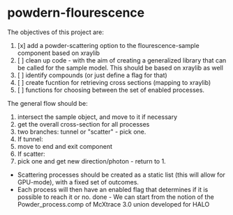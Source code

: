 # powdern-flourescence
The objectives of this project are:

1. [x] add a powder-scattering option to the flourescence-sample component based on xraylib
2. [ ] clean up code - with the aim of creating a generalized library that can be called for the sample model.
  This should be based on xraylib as well
  1. [ ] identify compounds (or just define a flag for that)
  2. [ ] create fucntion for retrieving cross sections (mapping to xraylib)
  3. [ ] functions for choosing between the set of enabled processes.

The general flow should be:
1. intersect the sample object, and move to it if necessary
2. get the overall cross-section for all processes
3. two branches: tunnel or "scatter" - pick one.
4. If tunnel:
  1. move to end and exit component
5. If scatter: 
  1. pick one and get new direction/photon - return to 1.

- Scattering processes should be created as a static list (this will allow for GPU-mode), with a fixed set of outcomes.
- Each process will then have an enabled flag that determines if it is possible to reach it or no.
done - We can start from the notion of the Powder_process.comp of McXtrace 3.0 union developed for HALO
